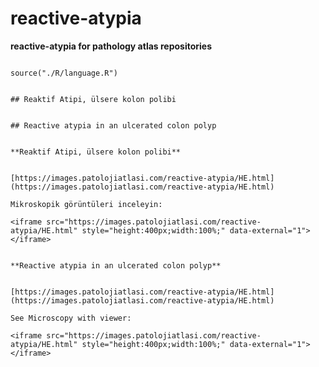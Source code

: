 # reactive-atypia



**reactive-atypia for pathology atlas repositories**




```{r language reactive-atypia, echo=FALSE, include=TRUE}

source("./R/language.R")

```




```{asis, echo = (language == "TR")}

## Reaktif Atipi, ülsere kolon polibi

```




```{asis, echo = (language == "EN")}

## Reactive atypia in an ulcerated colon polyp

```




```{asis, echo = (language == "TR")}

**Reaktif Atipi, ülsere kolon polibi**


[https://images.patolojiatlasi.com/reactive-atypia/HE.html](https://images.patolojiatlasi.com/reactive-atypia/HE.html)

Mikroskopik görüntüleri inceleyin:

<iframe src="https://images.patolojiatlasi.com/reactive-atypia/HE.html" style="height:400px;width:100%;" data-external="1"></iframe>

```




```{asis, echo = (language == "EN")}

**Reactive atypia in an ulcerated colon polyp**


[https://images.patolojiatlasi.com/reactive-atypia/HE.html](https://images.patolojiatlasi.com/reactive-atypia/HE.html)

See Microscopy with viewer: 

<iframe src="https://images.patolojiatlasi.com/reactive-atypia/HE.html" style="height:400px;width:100%;" data-external="1"></iframe>

```


